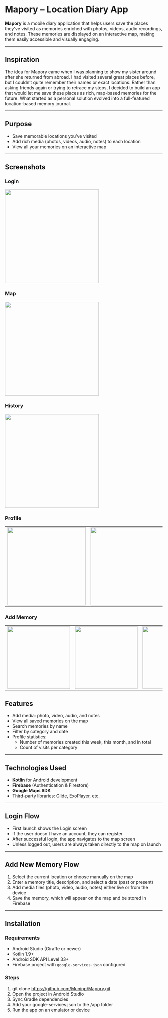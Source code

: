 # Mapory – Location Diary App

**Mapory** is a mobile diary application that helps users save the places they've visited as memories enriched with photos, videos, audio recordings, and notes. These memories are displayed on an interactive map, making them easily accessible and visually engaging.  

---  

## Inspiration  
The idea for Mapory came when I was planning to show my sister around after she returned from abroad. I had visited several great places before, but I couldn’t quite remember their names or exact locations. Rather than asking friends again or trying to retrace my steps, I decided to build an app that would let me save these places as rich, map-based memories for the future. What started as a personal solution evolved into a full-featured location-based memory journal.

--- 

## Purpose

- Save memorable locations you’ve visited  
- Add rich media (photos, videos, audio, notes) to each location  
- View all your memories on an interactive map  

---

## Screenshots

### Login  
<img src="screenshots/login_1.jpg" width="300" />

### Map  
<img src="screenshots/map_1.jpg" width="300" />

### History  
<img src="screenshots/history_1.jpg" width="300" />

### Profile  
<table>
  <tr>
    <td><img src="screenshots/profile_1.jpg" width="250" /></td>
    <td><img src="screenshots/profile_2.jpg" width="250" /></td>
  </tr>
</table>

### Add Memory  
<table>
  <tr>
    <td><img src="screenshots/add_1.jpg" width="200" /></td>
    <td><img src="screenshots/add_2.jpg" width="200" /></td>
    <td><img src="screenshots/add_3.jpg" width="200" /></td>
  </tr>
</table>


## Features

- Add media: photo, video, audio, and notes  
- View all saved memories on the map  
- Search memories by name  
- Filter by category and date  
- Profile statistics:  
  - Number of memories created this week, this month, and in total  
  - Count of visits per category  

---

## Technologies Used

- **Kotlin** for Android development  
- **Firebase** (Authentication & Firestore)  
- **Google Maps SDK**  
- Third-party libraries: Glide, ExoPlayer, etc.  

---

## Login Flow

- First launch shows the Login screen  
- If the user doesn't have an account, they can register  
- After successful login, the app navigates to the map screen  
- Unless logged out, users are always taken directly to the map on launch  

---

## Add New Memory Flow

1. Select the current location or choose manually on the map  
2. Enter a memory title, description, and select a date (past or present)  
3. Add media files (photo, video, audio, notes) either live or from the device  
4. Save the memory, which will appear on the map and be stored in Firebase  

---

## Installation

### Requirements

- Android Studio (Giraffe or newer)  
- Kotlin 1.9+  
- Android SDK API Level 33+  
- Firebase project with `google-services.json` configured  

### Steps

1. git clone https://github.com/Munipp/Mapory.git  
2. Open the project in Android Studio  
3. Sync Gradle dependencies  
4. Add your google-services.json to the /app folder  
5. Run the app on an emulator or device  

